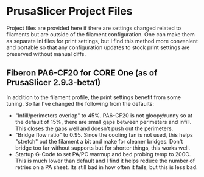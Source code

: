 # PrusaSlicer Project Files

Project files are provided here if there are settings changed related to filaments but are outside of the filament configuration. One can make them as separate ini files for print settings, but I find this method more convenient and portable so that any configuration updates to stock print settings are preserved without manual diffs.

## Fiberon PA6-CF20 for CORE One (as of PrusaSlicer 2.9.3-beta1)
In addition to the filament profile, the print settings benefit from some tuning. So far I've changed the following from the defaults:
 - "Infill/perimeters overlap" to 45%. PA6-CF20 is not gloopy/runny so at the default of 15%, there are small gaps between perimeters and infill. This closes the gaps well and doesn't push out the perimeters.
 - "Bridge flow ratio" to 0.95. Since the cooling fan is not used, this helps "stretch" out the filament a bit and make for cleaner bridges. Don't bridge too far without supports but for shorter things, this works well.
 - Startup G-Code to set PA/PC warmup and bed probing temp to 200C. This is much lower than default and I find it helps reduce the number of retries on a PA sheet. Its still bad in how often it fails, but this is less bad.
